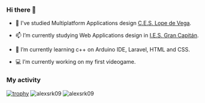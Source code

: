 ### Hi there 👋

- 🔭 I've studied Multiplatform Applications design [C.E.S. Lope de Vega](https://www.ceslopedevega.com/).

- 📫 I’m currently studying Web Applications design in [I.E.S. Gran Capitán](https://www.iesgrancapitan.org/).

- 🌱 I’m currently learning c++ on Arduino IDE, Laravel, HTML and CSS.

- 💻 I’m currently working on my first videogame.

### My activity
[![trophy](https://github-profile-trophy.vercel.app/?username=alexsrk09&theme=onedark&row=1&column=5)](https://github.com/ryo-ma/github-profile-trophy) 
<img src="https://github-readme-stats.vercel.app/api/top-langs?username=alexsrk09&show_icons=true&locale=en&layout=compact" alt="alexsrk09"/>
<img src="https://komarev.com/ghpvc/?username=alexsrk09&label=Profile%20views&color=0e75b6&style=flat" alt="alexsrk09"/>

<!--
**alexsrk09/alexsrk09** is a ✨ _special_ ✨ repository because its `README.md` (this file) appears on your GitHub profile.

Here are some ideas to get you started:

- 🔭 I’m currently working on ...
- 🌱 I’m currently learning ...
- 👯 I’m looking to collaborate on ...
- 🤔 I’m looking for help with ...
- 💬 Ask me about ...
- 📫 How to reach me: ...
- 😄 Pronouns: ...
- ⚡ Fun fact: ...
-->
